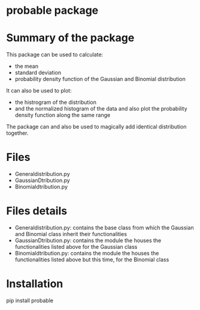 # probable package

# Summary of the package

This package can be used to calculate:
- the mean 
- standard deviation 
- probability density function
of the Gaussian and Binomial distribution

It can also be used to plot:
- the histrogram of the distribution
- and the normalized histogram of the data and also plot the probability density function along the same range

The package can and also be used to magically add identical distribution together.

# Files

- Generaldistribution.py
- GaussianDtribution.py
- Binomialdtribution.py

# Files details
- Generaldistribution.py: contains the base class from which the Gaussian and Binomial class inherit their functionalities
- GaussianDtribution.py: contains the module the houses the functionalities listed above for the Gaussian class
- Binomialdtribution.py: contains the module the houses the functionalities listed above but this time, for the Binomial class

# Installation

pip install probable




